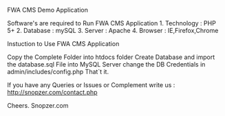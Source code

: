 FWA CMS Demo Application

Software's are required to Run FWA CMS Application 1. Technology : PHP 5+ 2. Database : mySQL 3. Server : Apache 4. Browser : IE,Firefox,Chrome

Instuction to Use FWA CMS Application

Copy the Complete Folder into htdocs folder
Create Database and import the database.sql File into MySQL Server
change the DB Credentials in admin/includes/config.php
That`t it.

If you have any Queries or Issues or Complement write us : http://snopzer.com/contact.php

Cheers. 
Snopzer.com
